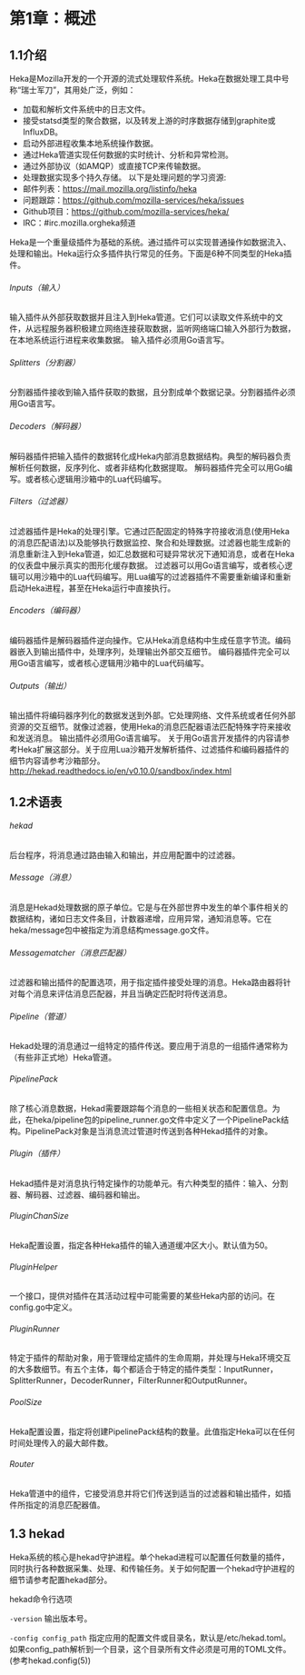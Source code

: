 第1章：概述
=====
1.1介绍
------
Heka是Mozilla开发的一个开源的流式处理软件系统。Heka在数据处理工具中号称“瑞士军刀”，其用处广泛，例如：
* 加载和解析文件系统中的日志文件。
* 接受statsd类型的聚合数据，以及转发上游的时序数据存储到graphite或InfluxDB。
* 启动外部进程收集本地系统操作数据。
* 通过Heka管道实现任何数据的实时统计、分析和异常检测。
* 通过外部协议（如AMQP）或直接TCP来传输数据。
* 处理数据实现多个持久存储。
以下是处理问题的学习资源:
* 邮件列表：https://mail.mozilla.org/listinfo/heka
* 问题跟踪：https://github.com/mozilla-services/heka/issues
* Github项目：https://github.com/mozilla-services/heka/
* IRC：#irc.mozilla.orgheka频道

Heka是一个重量级插件为基础的系统。通过插件可以实现普通操作如数据流入、处理和输出。Heka运行众多插件执行常见的任务。下面是6种不同类型的Heka插件。

###### Inputs（输入）
输入插件从外部获取数据并且注入到Heka管道。它们可以读取文件系统中的文件，从远程服务器积极建立网络连接获取数据，监听网络端口输入外部行为数据，在本地系统运行进程来收集数据。
输入插件必须用Go语言写。
###### Splitters（分割器）
分割器插件接收到输入插件获取的数据，且分割成单个数据记录。分割器插件必须用Go语言写。
###### Decoders（解码器）
解码器插件把输入插件的数据转化成Heka内部消息数据结构。典型的解码器负责解析任何数据，反序列化、或者非结构化数据提取。
解码器插件完全可以用Go编写。或者核心逻辑用沙箱中的Lua代码编写。
###### Filters（过滤器）
过滤器插件是Heka的处理引擎。它通过匹配固定的特殊字符接收消息(使用Heka的消息匹配语法)以及能够执行数据监控、聚合和处理数据。过滤器也能生成新的消息重新注入到Heka管道，如汇总数据和可疑异常状况下通知消息，或者在Heka的仪表盘中展示真实的图形化缓存数据。
过滤器可以用Go语言编写，或者核心逻辑可以用沙箱中的Lua代码编写。用Lua编写的过滤器插件不需要重新编译和重新启动Heka进程，甚至在Heka运行中直接执行。
###### Encoders（编码器）
编码器插件是解码器插件逆向操作。它从Heka消息结构中生成任意字节流。编码器嵌入到输出插件中，处理序列，处理输出外部交互细节。
编码器插件完全可以用Go语言编写，或者核心逻辑用沙箱中的Lua代码编写。
###### Outputs（输出）
输出插件将编码器序列化的数据发送到外部。它处理网络、文件系统或者任何外部资源的交互细节。就像过滤器，使用Heka的消息匹配器语法匹配特殊字符来接收和发送消息。
输出插件必须用Go语言编写。
关于用Go语言开发插件的内容请参考Heka扩展这部分。关于应用Lua沙箱开发解析插件、过滤插件和编码器插件的细节内容请参考沙箱部分。http://hekad.readthedocs.io/en/v0.10.0/sandbox/index.html

1.2术语表
------
###### hekad
后台程序，将消息通过路由输入和输出，并应用配置中的过滤器。
###### Message（消息）
消息是Hekad处理数据的原子单位。它是与在外部世界中发生的单个事件相关的数据结构，诸如日志文件条目，计数器递增，应用异常，通知消息等。它在heka/message包中被指定为消息结构message.go文件。
###### Messagematcher（消息匹配器）
过滤器和输出插件的配置选项，用于指定插件接受处理的消息。Heka路由器将针对每个消息来评估消息匹配器，并且当确定匹配时将传送消息。
###### Pipeline（管道）
Hekad处理的消息通过一组特定的插件传送。要应用于消息的一组插件通常称为（有些非正式地）Heka管道。
###### PipelinePack
除了核心消息数据，Hekad需要跟踪每个消息的一些相关状态和配置信息。为此，在heka/pipeline包的pipeline_runner.go文件中定义了一个PipelinePack结构。PipelinePack对象是当消息流过管道时传送到各种Hekad插件的对象。
###### Plugin（插件）
Hekad插件是对消息执行特定操作的功能单元。有六种类型的插件：输入、分割器、解码器、过滤器、编码器和输出。

###### PluginChanSize
Heka配置设置，指定各种Heka插件的输入通道缓冲区大小。默认值为50。
###### PluginHelper
一个接口，提供对插件在其活动过程中可能需要的某些Heka内部的访问。在config.go中定义。
###### PluginRunner
特定于插件的帮助对象，用于管理给定插件的生命周期，并处理与Heka环境交互的大多数细节。有五个主体，每个都适合于特定的插件类型：InputRunner，SplitterRunner，DecoderRunner，FilterRunner和OutputRunner。

###### PoolSize
Heka配置设置，指定将创建PipelinePack结构的数量。此值指定Heka可以在任何时间处理传入的最大邮件数。

###### Router
Heka管道中的组件，它接受消息并将它们传送到适当的过滤器和输出插件，如插件所指定的消息匹配器值。

1.3 hekad
------
Heka系统的核心是hekad守护进程。单个hekad进程可以配置任何数量的插件，同时执行各种数据采集、处理、和传输任务。关于如何配置一个hekad守护进程的细节请参考配置hekad部分。

hekad命令行选项

`-version`
输出版本号。

`-config config_path`
指定应用的配置文件或目录名，默认是/etc/hekad.toml。如果config_path解析到一个目录，这个目录所有文件必须是可用的TOML文件。(参考hekad.config(5))

